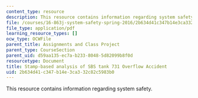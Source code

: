 ```yaml
---
content_type: resource
description: This resource contains information regarding system safety.
file: /courses/16-863j-system-safety-spring-2016/2b634d41c347b14e3ca332c82c5983b0_MIT16_863JS16_Tank_Report.pdf
file_type: application/pdf
learning_resource_types: []
ocw_type: OCWFile
parent_title: Assignments and Class Project
parent_type: CourseSection
parent_uid: d59aa135-ec7a-b233-8048-5d82099b8f0d
resourcetype: Document
title: Stamp-based analysis of SBS tank 731 Overflow Accident
uid: 2b634d41-c347-b14e-3ca3-32c82c5983b0
---
```

This resource contains information regarding system safety.

